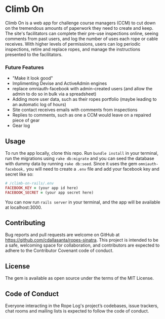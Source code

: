 # Climb On

Climb On is a web app for challenge course managers (CCM) to cut down on the tremendous amounts of paperwork they need to create and keep. The site's facilitators can complete their pre-use inspections online, seeing comments from past users, and log the number of uses each rope or cable receives. With higher levels of permissions, users can log periodic inspections, retire and replace ropes, and manage the instructions presented to the facilitators.

### Future Features
- "Make it look good"
- Implimenting Devise and ActiveAdmin engines
- replace omniauth-facebook with admin-created users (and allow the admin to do so in bulk via a spreadsheet)
- Adding more user data, such as their ropes portfolio (maybe leading to an automatic log of hours)
- Site contact receives emails with comments from inspections
- Replies to comments, such as one a CCM would leave on a repaired piece of gear
- Gear log


## Usage
To run the app locally, clone this repo. Run `bundle install` in your terminal, run the migrations using `rake db:migrate` and you can seed the database with dummy data by running `rake db:seed`. Since it uses the gem `omniauth-facebook,` you will need to create a `.env` file and add your facebook key and secret like so:

```ruby
# /climb-on-rails/.env
FACEBOOK_KEY = (your app id here)
FACEBOOK_SECRET = (your app secret here)
```

You can now run `rails server` in your terminal, and the app will be available at localhost:3000.

## Contributing
Bug reports and pull requests are welcome on GitHub at https://github.com/cdallasanta/ropes-sinatra. This project is intended to be a safe, welcoming space for collaboration, and contributors are expected to adhere to the Contributor Covenant code of conduct.

## License
The gem is available as open source under the terms of the MIT License.

## Code of Conduct
Everyone interacting in the Rope Log's project’s codebases, issue trackers, chat rooms and mailing lists is expected to follow the code of conduct.
